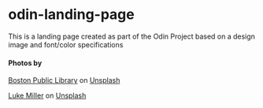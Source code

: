 # odin-landing-page
This is a landing page created as part of the Odin Project based on a design image and font/color specifications

#### Photos by 
[Boston Public Library](https://unsplash.com/@bostonpubliclibrary?utm_content=creditCopyText&utm_medium=referral&utm_source=unsplash) on [Unsplash](https://unsplash.com/photos/a-painting-of-a-waterfall-in-the-middle-of-a-river-aaevoNdq3zk?utm_content=creditCopyText&utm_medium=referral&utm_source=unsplash")
  
[Luke Miller](https://unsplash.com/@bylukemiller?utm_content=creditCopyText&utm_medium=referral&utm_source=unsplash) on [Unsplash](https://unsplash.com/photos/a-person-sitting-on-a-rock-with-a-backpack-PLcXvK9521s?utm_content=creditCopyText&utm_medium=referral&utm_source=unsplash")
  